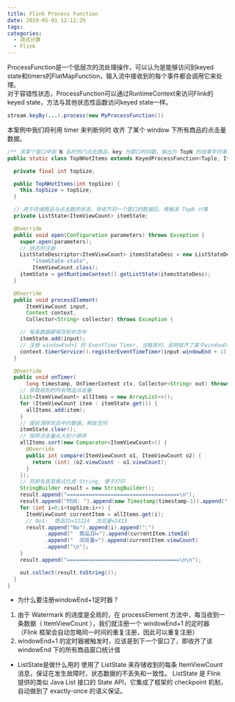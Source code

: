 ```yaml
---
title: Flink Process Function
date: 2019-05-01 12:12:29
tags:
categories:
  - 流式计算 
  - Flink
---
```


ProcessFunction是一个低层次的流处理操作，可以认为是能够访问到keyed state和timers的FlatMapFunction，输入流中接收到的每个事件都会调用它来处理。    
对于容错性状态，ProcessFunction可以通过RuntimeContext来访问Flink的keyed state，方法与其他状态性函数访问keyed state一样。
```java
stream.keyBy(...).process(new MyProcessFunction())
```

本案例中我们将利用 timer 来判断何时 收齐 了某个 window 下所有商品的点击量数据。

```java
/** 求某个窗口中前 N 名的热门点击商品，key 为窗口时间戳，输出为 TopN 的结果字符串 */
public static class TopNHotItems extends KeyedProcessFunction<Tuple, ItemViewCount, String> {

  private final int topSize;

  public TopNHotItems(int topSize) {
    this.topSize = topSize;
  }

  // 用于存储商品与点击数的状态，待收齐同一个窗口的数据后，再触发 TopN 计算
  private ListState<ItemViewCount> itemState;

  @Override
  public void open(Configuration parameters) throws Exception {
    super.open(parameters);
    // 状态的注册
    ListStateDescriptor<ItemViewCount> itemsStateDesc = new ListStateDescriptor<>(
        "itemState-state",
        ItemViewCount.class);
    itemState = getRuntimeContext().getListState(itemsStateDesc);
  }

  @Override
  public void processElement(
      ItemViewCount input,
      Context context,
      Collector<String> collector) throws Exception {

    // 每条数据都保存到状态中
    itemState.add(input);
    // 注册 windowEnd+1 的 EventTime Timer, 当触发时，说明收齐了属于windowEnd窗口的所有商品数据
    context.timerService().registerEventTimeTimer(input.windowEnd + 1);
  }

  @Override
  public void onTimer(
      long timestamp, OnTimerContext ctx, Collector<String> out) throws Exception {
    // 获取收到的所有商品点击量
    List<ItemViewCount> allItems = new ArrayList<>();
    for (ItemViewCount item : itemState.get()) {
      allItems.add(item);
    }
    // 提前清除状态中的数据，释放空间
    itemState.clear();
    // 按照点击量从大到小排序
    allItems.sort(new Comparator<ItemViewCount>() {
      @Override
      public int compare(ItemViewCount o1, ItemViewCount o2) {
        return (int) (o2.viewCount - o1.viewCount);
      }
    });
    // 将排名信息格式化成 String, 便于打印
    StringBuilder result = new StringBuilder();
    result.append("====================================\n");
    result.append("时间: ").append(new Timestamp(timestamp-1)).append("\n");
    for (int i=0;i<topSize;i++) {
      ItemViewCount currentItem = allItems.get(i);
      // No1:  商品ID=12224  浏览量=2413
      result.append("No").append(i).append(":")
            .append("  商品ID=").append(currentItem.itemId)
            .append("  浏览量=").append(currentItem.viewCount)
            .append("\n");
    }
    result.append("====================================\n\n");

    out.collect(result.toString());
  }
}
```
* 为什么要注册windowEnd+1定时器？  

1. 由于 Watermark 的进度是全局的，在 processElement 方法中，每当收到一条数据（ ItemViewCount ），我们就注册一个 windowEnd+1 的定时器（Flink 框架会自动忽略同一时间的重复注册，因此可以重复注册）
2. windowEnd+1 的定时器被触发时，应该是到下一个窗口了，即收齐了该 windowEnd 下的所有商品窗口统计值

* ListState是做什么用的
使用了 ListState<ItemViewCount> 来存储收到的每条 ItemViewCount 消息，保证在发生故障时，状态数据的不丢失和一致性。 ListState 是 Flink 提供的类似 Java List 接口的 State API，它集成了框架的 checkpoint 机制，自动做到了 exactly-once 的语义保证。